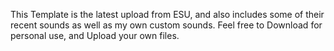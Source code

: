 This Template is the latest upload from ESU, and also includes some of their recent sounds as well as my own custom sounds. Feel free to Download for personal use, and Upload your own files.
